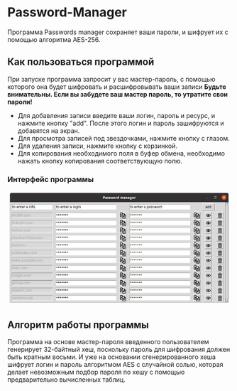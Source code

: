 # Password-Manager
Программа Passwords manager сохраняет ваши пароли, и шифрует их с помощью алгоритма AES-256.
## Как пользоваться программой
При запуске программа запросит у вас мастер-пароль, с помощью которого она будет шифровать и расшифровывать ваши записи
**Будьте внимательны. Если вы забудете ваш мастер пароль, то утратите свои пароли!**
* Для добавления записи введите ваши логин, пароль и ресурс, и нажмите кнопку "add". После этого логин и пароль зашифруются и добавятся на экран.
* Для просмотра записей под звездочками, нажмите кнопку с глазом.
* Для удаления записи, нажмите кнопку с корзинкой.
* Для копирования необходимого поля в буфер обмена, необходимо нажать кнопку копирования соответствующую полю.

### Интерфейс программы
![Screenshot](screenshot.png)

## Алгоритм работы программы
Программа на основе мастер-пароля введенного пользователем генерирует 32-байтный хеш, поскольку пароль для шифрования должен быть кратным восьми.
И уже на основании сгенерированного хеша шифрует логин и пароль алгоритмом AES с случайной солью, которая делает невозможным подбор пароля по хешу с помощью предварительно вычисленных таблиц.
